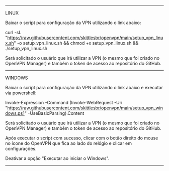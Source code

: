 --------------------------------------------------------------------------------------------------------------------------------------------------------------------

LINUX

Baixar o script para configuração da VPN utilizando o link abaixo:

curl -sL "https://raw.githubusercontent.com/skittlesbr/openvpn/main/setup_vpn_linux.sh" -o setup_vpn_linux.sh && chmod +x setup_vpn_linux.sh && ./setup_vpn_linux.sh

Será solicitado o usuário que irá utilizar a VPN (o mesmo que foi criado no OpenVPN Manager) e também o token de acesso ao repositório do GitHub.

--------------------------------------------------------------------------------------------------------------------------------------------------------------------

WINDOWS

Baixar o script para configuração da VPN utilizando o link abaixo e executar via powershell:

Invoke-Expression -Command (Invoke-WebRequest -Uri "https://raw.githubusercontent.com/skittlesbr/openvpn/main/setup_vpn_windows.ps1" -UseBasicParsing).Content

Será solicitado o usuário que irá utilizar a VPN (o mesmo que foi criado no OpenVPN Manager) e também o token de acesso ao repositório do GitHub.

Após executar o script com sucesso, clicar com o botão direito do mouse no ícone do OpenVPN que fica ao lado do relógio e clicar em configurações.

Deativar a opção "Executar ao iniciar o Windows".

--------------------------------------------------------------------------------------------------------------------------------------------------------------------
